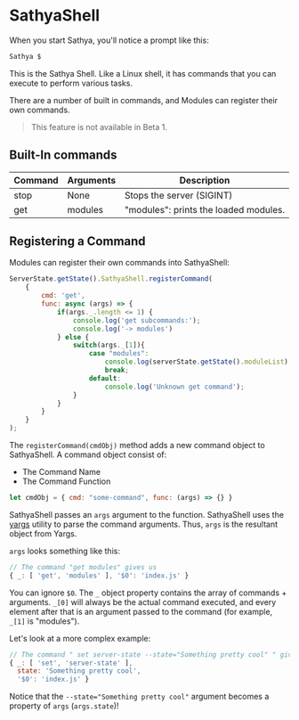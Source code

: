 # SathyaShell
When you start Sathya, you'll notice a prompt like this:

```bash
Sathya $ 
```

This is the Sathya Shell. Like a Linux shell, it has commands that you can execute to perform various tasks.

There are a number of built in commands, and Modules can register their own commands.

> This feature is not available in Beta 1.

## Built-In commands
Command | Arguments | Description 
--- | --- | ---
stop | None | Stops the server (SIGINT)
get | modules | "modules": prints the loaded modules.

## Registering a Command
Modules can register their own commands into SathyaShell:

```javascript
ServerState.getState().SathyaShell.registerCommand(
    {
        cmd: 'get',
        func: async (args) => {
            if(args._.length <= 1) {
                console.log('get subcommands:');
                console.log('-> modules')
            } else {
                switch(args._[1]){
                    case "modules":
                        console.log(serverState.getState().moduleList);
                        break;
                    default:
                        console.log('Unknown get command');
                }
            }
        }
    }
);
```

The `registerCommand(cmdObj)` method adds a new command object to SathyaShell. A command object consist of:
* The Command Name
* The Command Function
```javascript
let cmdObj = { cmd: "some-command", func: (args) => {} }
```

SathyaShell passes an `args` argument to the function. SathyaShell uses the [yargs](https://github.com/yargs/yargs) utility to 
parse the command arguments. Thus, `args` is the resultant object from Yargs.

`args` looks something like this:
```javascript
// The command "get modules" gives us
{ _: [ 'get', 'modules' ], '$0': 'index.js' }
```
You can ignore `$0`. The `_` object property contains the array of commands + arguments. `_[0]` will always be the 
actual command executed, and every element after that is an argument passed to the command (for example, `_[1]` is "modules").

Let's look at a more complex example:
```javascript
// The command " set server-state --state="Something pretty cool" " gives us
{ _: [ 'set', 'server-state' ],
  state: 'Something pretty cool',
  '$0': 'index.js' }
```

Notice that the `--state="Something pretty cool"` argument becomes a property of `args` (`args.state`)!